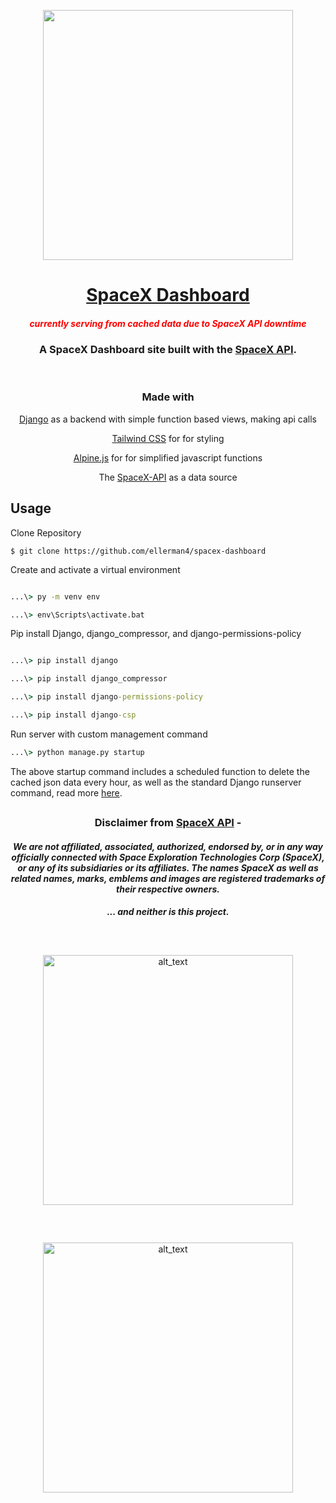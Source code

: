 <p align="center"><img src="https://user-images.githubusercontent.com/106990217/187055035-3f1b96ec-65a4-49e8-a513-d44d78d1b386.png" width="400px"></p>

<a href="https://www.spacex-dashboard.app/"><h1 align="center">SpaceX Dashboard</h1></a>

<h5 align="center" color="yellow">
  <i style='color:red'>currently serving from cached data due to SpaceX API downtime</i>
</h5>

<h3 align="center">
A SpaceX Dashboard site built with the <a href="https://github.com/r-spacex/SpaceX-API">SpaceX API</a>.
</h3>


<br/>

<h3 align="center">
Made with
</h3>

<p align="center"><a href="https://www.djangoproject.com/">Django</a> as a backend with simple function based views, making api calls</p>

<p align="center"><a href="https://tailwindcss.com/">Tailwind CSS</a> for for styling</p>

<p align="center"><a href="https://alpinejs.dev/">Alpine.js</a> for for simplified javascript functions</p>

<p align="center">The <a href="https://github.com/r-spacex/SpaceX-API">SpaceX-API</a> as a data source</p>


## Usage
Clone Repository
```
$ git clone https://github.com/ellerman4/spacex-dashboard
```

Create and activate a virtual environment 
```cmd

...\> py -m venv env

...\> env\Scripts\activate.bat

```
Pip install Django, django_compressor, and django-permissions-policy
```cmd

...\> pip install django

...\> pip install django_compressor

...\> pip install django-permissions-policy

...\> pip install django-csp

```

Run server with custom management command
```cmd
...\> python manage.py startup

```

The above startup command includes a scheduled function to delete the cached json data every hour, as well as the standard Django runserver command, read more [here](https://github.com/ellerman4/spacex-dashboard/blob/master/cache/readme.md).

##

<h3 align="center">
    Disclaimer from <a href="https://github.com/r-spacex/SpaceX-API">SpaceX API</a> -
</h3>

<h4 align="center">
  <i>
    We are not affiliated, associated, authorized, endorsed by, or in any way officially connected with Space Exploration Technologies Corp (SpaceX), or any of its subsidiaries or its affiliates. The names SpaceX as well as related names, marks, emblems and images are registered trademarks of their respective owners.
  </i>
</h4>

<h5 align="center">
  ... and neither is this project.
</h5>

##
</br>
<p align="center">
<a href="https://github.com/ellerman4/"><img alt="alt_text" width="400px" src="https://user-images.githubusercontent.com/106990217/187327102-c4e9ef1b-3c14-4b9f-b814-c6d5b2ae8529.png" /></a></p>

##
</br>
<p align="center">
<a href="https://github.com/ellerman4/"><img alt="alt_text" width="400px" src="https://user-images.githubusercontent.com/106990217/187055083-ceeb562c-3bed-45ef-937b-4d9b5af5455c.png" /></a></p>
